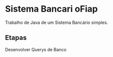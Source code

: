 Sistema Bancari oFiap
===================

Trabalho de Java de um Sistema Bancário simples.

Etapas
------
Desenvolver Querys de Banco